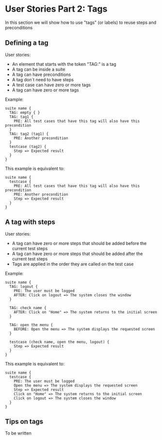 # User Stories Part 2: Tags #
In this section we will show how to use "tags" (or labels) to reuse steps and preconditions

## Defining a tag ##

User stories:
  * An element that starts with the token "TAG:" is a tag
  * A tag can be inside a suite
  * A tag can have preconditions
  * A tag don´t need to have steps
  * A test case can have zero or more tags
  * A tag can have zero or more tags

Example:
```
suite name {
  TAG: empty { }
  TAG: tag1 {
    PRE: All test cases that have this tag will also have this precondition
  }
  TAG: tag2 (tag1) {
    PRE: Another precondition
  }
  testcase (tag2) {
    Step => Expected result
  }
}
```

This example is equivalent to:
```
suite name {
  testcase {
    PRE: All test cases that have this tag will also have this precondition    
    PRE: Another precondition
    Step => Expected result
  }
}
```

## A tag with steps ##

User stories:
  * A tag can have zero or more steps that should be added before the current test steps
  * A tag can have zero or more steps that should be added after the current test steps
  * Tags are applied in the order they are called on the test case

Example:
```
suite name {
  TAG: logout {
    PRE: The user must be logged
    AFTER: Click on logout => The system closes the window
  }

  TAG: check name {
    AFTER: Click on "Home" => The system returns to the initial screen
  }

  TAG: open the menu {
    BEFORE: Open the menu => The system displays the requested screen
  }

  testcase (check name, open the menu, logout) {
    Step => Expected result
  }
}
```

This example is equivalent to:
```
suite name {
  testcase {
    PRE: The user must be logged
    Open the menu => The system displays the requested screen
    Step => Expected result
    Click on "Home" => The system returns to the initial screen
    Click on logout => The system closes the window
  }
}
```

## Tips on tags ##
To be written